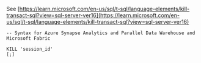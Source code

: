 See [https://learn.microsoft.com/en-us/sql/t-sql/language-elements/kill-transact-sql?view=sql-server-ver16](https://learn.microsoft.com/en-us/sql/t-sql/language-elements/kill-transact-sql?view=sql-server-ver16)
```
-- Syntax for Azure Synapse Analytics and Parallel Data Warehouse and Microsoft Fabric
  
KILL 'session_id'  
[;]
```
